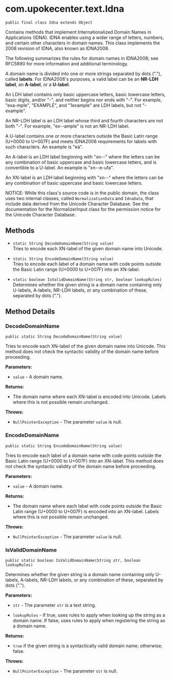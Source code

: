 # com.upokecenter.text.Idna

    public final class Idna extends Object

<p>Contains methods that implement Internationalized Domain Names in
 Applications (IDNA). IDNA enables using a wider range of letters, numbers,
 and certain other characters in domain names. This class implements the 2008
 revision of IDNA, also known as IDNA2008.</p> <p>The following summarizes
 the rules for domain names in IDNA2008; see RFC5890 for more information and
 additional terminology.</p> <p>A domain name is divided into one or more
 strings separated by dots ("."), called <b>labels</b>. For IDNA2008's
 purposes, a valid label can be an <b>NR-LDH label</b>, an <b>A-label</b>, or
 a <b>U-label</b>.</p> <p>An LDH label contains only basic uppercase letters,
 basic lowercase letters, basic digits, and/or "-", and neither begins nor
 ends with "-". For example, "exa-mple", "EXAMPLE", and "1example" are LDH
 labels, but not "-example".</p> <p>An NR-LDH label is an LDH label whose
 third and fourth characters are not both "-". For example, "ex--ample" is
 not an NR-LDH label.</p> <p>A U-label contains one or more characters
 outside the Basic Latin range (U+0000 to U+007F) and meets IDNA2008
 requirements for labels with such characters. An example is "eá".</p> <p>An
 A-label is an LDH label beginning with "xn--" where the letters can be any
 combination of basic uppercase and basic lowercase letters, and is
 convertible to a U-label. An example is "xn--e-ufa".</p> <p>An XN-label is
 an LDH label beginning with "xn--" where the letters can be any combination
 of basic uppercase and basic lowercase letters.</p> <p>NOTICE: While this
 class's source code is in the public domain, the class uses two internal
 classes, called <code>NormalizationData</code> and <code>IdnaData</code>, that include
 data derived from the Unicode Character Database. See the documentation for
 the NormalizerInput class for the permission notice for the Unicode
 Character Database.</p>

## Methods

* `static String DecodeDomainName(String value)`<br>
 Tries to encode each XN-label of the given domain name into Unicode.

* `static String EncodeDomainName(String value)`<br>
 Tries to encode each label of a domain name with code points outside the
 Basic Latin range (U+0000 to U+007F) into an XN-label.

* `static boolean IsValidDomainName(String str,
 boolean lookupRules)`<br>
 Determines whether the given string is a domain name containing only
 U-labels, A-labels, NR-LDH labels, or any combination of these, separated by
 dots (".").

## Method Details

### DecodeDomainName
    public static String DecodeDomainName(String value)
Tries to encode each XN-label of the given domain name into Unicode. This
 method does not check the syntactic validity of the domain name before
 proceeding.

**Parameters:**

* <code>value</code> - A domain name.

**Returns:**

* The domain name where each XN-label is encoded into Unicode. Labels
 where this is not possible remain unchanged.

**Throws:**

* <code>NullPointerException</code> - The parameter <code>value</code> is null.

### EncodeDomainName
    public static String EncodeDomainName(String value)
Tries to encode each label of a domain name with code points outside the
 Basic Latin range (U+0000 to U+007F) into an XN-label. This method does not
 check the syntactic validity of the domain name before proceeding.

**Parameters:**

* <code>value</code> - A domain name.

**Returns:**

* The domain name where each label with code points outside the Basic
 Latin range (U+0000 to U+007F) is encoded into an XN-label. Labels where
 this is not possible remain unchanged.

**Throws:**

* <code>NullPointerException</code> - The parameter <code>value</code> is null.

### IsValidDomainName
    public static boolean IsValidDomainName(String str, boolean lookupRules)
Determines whether the given string is a domain name containing only
 U-labels, A-labels, NR-LDH labels, or any combination of these, separated by
 dots (".").

**Parameters:**

* <code>str</code> - The parameter <code>str</code> is a text string.

* <code>lookupRules</code> - If true, uses rules to apply when looking up the string
 as a domain name. If false, uses rules to apply when registering the string
 as a domain name.

**Returns:**

* <code>true</code> if the given string is a syntactically valid domain
 name; otherwise; false.

**Throws:**

* <code>NullPointerException</code> - The parameter <code>str</code> is null.

